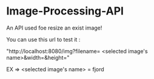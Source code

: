 # Image-Processing-API

An API used foe resize an exist image!

You can use this url to test it :

"http://localhost:8080/img?filename= <selected image's name>&width=<selected width>&height=<selected height>"

EX => <selected image's name> = fjord
